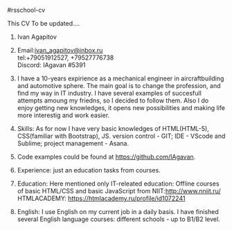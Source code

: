 #rsschool-cv 

This CV To be updated....

1. Ivan Agapitov

2. Email:ivan_agapitov@inbox.ru <br>
tel:+79051912527, +79527776738 <br>
Discord: IAgavan #5391

3. I have a 10-years expirience as a mechanical engineer in aircraftbuilding and automotive sphere. The main goal is to change the profession, and find my way in IT industry. I have several examples of succesfull attempts amoung my friedns, so I decided to follow them. Also I do enjoy getting new knowledges, it opens new possibilities and making life more interestig and work easier.

4. Skills: As for now I have very basic knowledges of HTML(HTML-5), CSS(familiar with Bootstrap), JS. version control - GIT; IDE - VScode and Sublime; project management - Asana.

5. Code examples could be found at https://github.com/IAgavan.

6. Experience: just an education tasks from courses.

7. Education: Here mentioned only IT-releated education:
  Offline courses of basic HTML/CSS and basic JavaScript from NIIT:http://www.nniit.ru/
  HTMLACADEMY: https://htmlacademy.ru/profile/id1072241

8. English: I use English on my current job in a daily basis. I have finished several English language courses: different schools - up to B1/B2 level.
